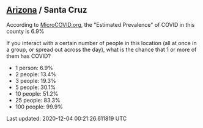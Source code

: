 
## [Arizona](/united-states/arizona) / Santa Cruz

According to [MicroCOVID.org](http://microcovid.org),
the "Estimated Prevalence" of COVID in this county is 6.9%

If you interact with a certain number of people in this location
(all at once in a group, or spread out across the day), what is the chance that
1 or more of them has COVID?

- 1 person: 6.9%
- 2 people: 13.4%
- 3 people: 19.3%
- 5 people: 30.1%
- 10 people: 51.2%
- 25 people: 83.3%
- 100 people: 99.9%

Last updated: 2020-12-04 00:21:26.611819 UTC

